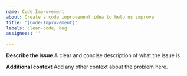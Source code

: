 ```yaml
---
name: Code Improvement
about: Create a code improvement idea to help us improve
title: "[Code-Improvement]"
labels: clean-code, bug
assignees: ''

---
```


**Describe the issue**
A clear and concise description of what the issue is.

**Additional context**
Add any other context about the problem here.
